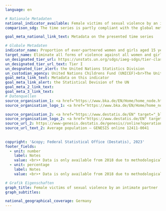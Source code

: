 ```yaml
---
language: en    

# Nationale Metadaten    
national_indicator_available: Female victims of sexual violence by an intimate partner    
comparison_sdg: The time series is partly compliant with the global metadata.    

goal_meta_national_link_text: Metadata on the presented time series    

# Globale Metadaten    
indicator_name: Proportion of ever-partnered women and girls aged 15 years and older subjected to physical, sexual or psychological violence by a current or former intimate partner in the previous 12 months, by form of violence and by age    
target_name: Eliminate all forms of violence against all women and girls in the public and private spheres, including trafficking and sexual and other types of exploitation    
un_designated_tier_url: https://unstats.un.org/sdgs/iaeg-sdgs/tier-classification/    
un_designated_tier_url_text: Tier I    
un_desgnated_tier_alert: the United Nations Statistics Division    
un_custodian_agency: United Nations Childrens Fund (UNICEF)<br>The United Nations Entity for Gender Equality and the Empowerment of Women (UN Women)<br>United Nations Population Fund (UNFPA)<br>World Health Organization (WHO)<br>United Nations Office on Drugs and Crime (UNODC)    
goal_meta_link_text: Metadata on this indicator    
goal_meta_link_alert: the Statistical Devision of the UN    
goal_meta_2_link_text:     
goal_meta_3_link_text:         
# Datenquellen
source_organisation_1: <a href="https://www.bka.de/EN/Home/home_node.htm" target="_blank"> Federal Criminal Police Office </a>
source_organisation_logo_1: <a href="https://www.bka.de/EN/Home/home_node.htm" target="_blank"><img src="https://g205sdgs.github.io/sdg-indicators/public/OrgImgEn/bka.png" alt="Logo bka" style="height:60px; width:148px"/></a>

source_organisation_2: <a href="https://www.destatis.de/EN" target="_blank"> Federal Statistical Office (Destatis) </a>
source_organisation_logo_2: <a href="https://www.destatis.de/EN" target="_blank"><img src="https://g205sdgs.github.io/sdg-indicators/public/OrgImgEn/destatis.png" alt="Logo destatis" style="height:60px; width:148px"/></a>
source_url_2: https://www-genesis.destatis.de/genesis//online?operation=table&code=12411-0041&bypass=true&levelindex=1&levelid=1639396599054#abreadcrumb
source_url_text_2: Average population – GENESIS online 12411-0041
    
    
copyright: '&copy; Federal Statistical Office (Destatis), 2023'    
footer_fields:
  - unit: number
    label: Notes
    value: <br>• Data is only available from 2018 due to methodological changes. The data is based on a special evaluation and is not publicly available.<br>• For recorded victims, the year of the offence can also be before the reporting year (outgoing statistics). Persons who were recorded as victims more than once in the reporting year are counted more than once accordingly.
  - unit: percentage
    label: Notes
    value: <br>• Data is only available from 2018 due to methodological changes. The data is based on a special evaluation and is not publicly available.<br>• For recorded victims, the year of the offence can also be before the reporting year (outgoing statistics). Persons who were recorded as victims more than once in the reporting year are counted more than once accordingly.<br>• In contrast to the police crime statistics (PKS), the average population is used to calculate the number of victims per 100,000 inhabitants instead of the population as of 31 December of the previous year.    

# Grafik Eigenschaften    
graph_title: Female victims of sexual violence by an intimate partner
graph_subtitles:    

national_geographical_coverage: Germany    
---
```


<span></span>